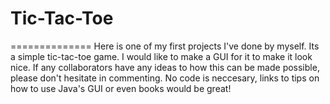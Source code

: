 # Tic-Tac-Toe
==============
Here is one of my first projects I've done by myself. Its a simple tic-tac-toe game. I would like to make a GUI for it to make it look 
nice. If any collaborators have any ideas to how this can be made possible, please don't hesitate in commenting. No code is neccesary, links to tips on how to use Java's GUI or even books would be great! 
